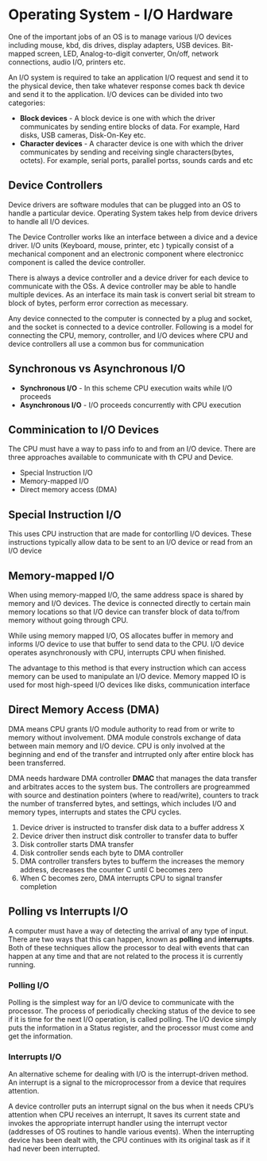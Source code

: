 # Operating System - I/O Hardware

One of the important jobs of an OS is to manage various I/O devices including mouse, kbd, dis drives, display adapters, USB devices. Bit-mapped screen, LED, Analog-to-digit converter, On/off, network connections, audio I/O, printers etc.

An I/O system is required to take an application I/O request and send it to the physical device, then take whatever response comes back th device and send it to the application. I/O devices can be divided into two categories:

- **Block devices** - A block device is one with which the driver communicates by sending entire blocks of data. For example, Hard disks, USB cameras, Disk-On-Key etc.
- **Character devices** - A character device is one with which the driver communicates by sending and receiving single characters(bytes, octets). For example, serial ports, parallel portss, sounds cards and etc

## Device Controllers

Device drivers are software modules that can be plugged into an OS to handle a particular device. Operating System takes help from device drivers to handle all I/O devices.

The Device Controller works like an interface between a divice and a device driver. I/O units (Keyboard, mouse, printer, etc ) typically consist of a mechanical component and an electronic component where electronicc component is called the device controller.

There is always a device controller and a device driver for each device to communicate with the OSs. A device controller may be able to handle multiple devices. As an interface its main task is convert serial bit stream to block of bytes, perform error correction as mecessary.

Any device connected to the computer is connected by a plug and socket, and the socket is connected to a device controller. Following is a model for connecting the CPU, memory, controller, and I/O devices where CPU and device controllers all use a common bus for communication

## Synchronous vs Asynchronous I/O

- **Synchronous I/O** - In this scheme CPU execution waits while I/O proceeds
- **Asynchronous I/O** - I/O proceeds concurrently with CPU execution

## Comminication to I/O Devices

The CPU must have a way to pass info to and from an I/O device. There are three approaches available to communicate with th CPU and Device.

- Special Instruction I/O
- Memory-mapped I/O
- Direct memory access (DMA)

## Special Instruction I/O

This uses CPU instruction that are made for contorlling I/O devices. These instructions typically allow data to be sent to an I/O device or read from an I/O device

## Memory-mapped I/O

When using memory-mapped I/O, the same address space is shared by memory and I/O devices. The device is connected directly to certain main memory locations so that I/O device can transfer block of data to/from memory without going through CPU.

While using memory mapped I/O, OS allocates buffer in memory and informs I/O device to use that buffer to send data to the CPU. I/O device operates asynchronously with CPU, interrupts CPU when finished.

The advantage to this method is that every instruction which can access memory can be used to manipulate an I/O device. Memory mapped IO is used for most high-speed I/O devices like disks, communication interface

## Direct Memory Access (DMA)

DMA means CPU grants I/O module authority to read from or write to memory without involvement. DMA module constrols exchange of data between main memory and I/O device. CPU is only involved at the beginning and end of the transfer and intrrupted only after entire block has been transferred.

DMA needs hardware DMA controller **DMAC** that manages the data transfer and arbitrates acces to the system bus. The controllers are progreammed with source and destination pointers (where to read/write), counters to track the number of transferred bytes, and settings, which includes I/O and memory types, interrupts and states the CPU cycles.

1. Device driver is instructed to transfer disk data to a buffer address X
2. Device driver then instruct disk controller to transfer data to buffer
3. Disk controller starts DMA transfer
4. Disk controller sends each byte to DMA controller
5. DMA controller transfers bytes to bufferm the increases the memory address, decreases the counter C until C becomes zero
6. When C becomes zero, DMA interrupts CPU to signal transfer completion

## Polling vs Interrupts I/O

A computer must have a way of detecting the arrival of any type of input. There are two ways that this can happen, known as **polling** and **interrupts**. Both of these techniques allow the processor to deal with events that can happen at any time and that are not related to the process it is currently running.

### Polling I/O

Polling is the simplest way for an I/O device to communicate with the processor. The process of periodically checking status of the device to see if it is time for the next I/O operation, is called polling. The I/O device simply puts the information in a Status register, and the processor must come and get the information.

### Interrupts I/O

An alternative scheme for dealing with I/O is the interrupt-driven method. An interrupt is a signal to the microprocessor from a device that requires attention.

A device controller puts an interrupt signal on the bus when it needs CPU’s attention when CPU receives an interrupt, It saves its current state and invokes the appropriate interrupt handler using the interrupt vector (addresses of OS routines to handle various events). When the interrupting device has been dealt with, the CPU continues with its original task as if it had never been interrupted.
